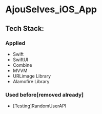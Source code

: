 # AjouSelves_iOS_App

## Tech Stack:
### Applied
- Swift
- SwiftUI
- Combine
- MVVM
- URLimage Library
- Alamofire Library
### Used before[removed already]
- [Testing]RandomUserAPI
